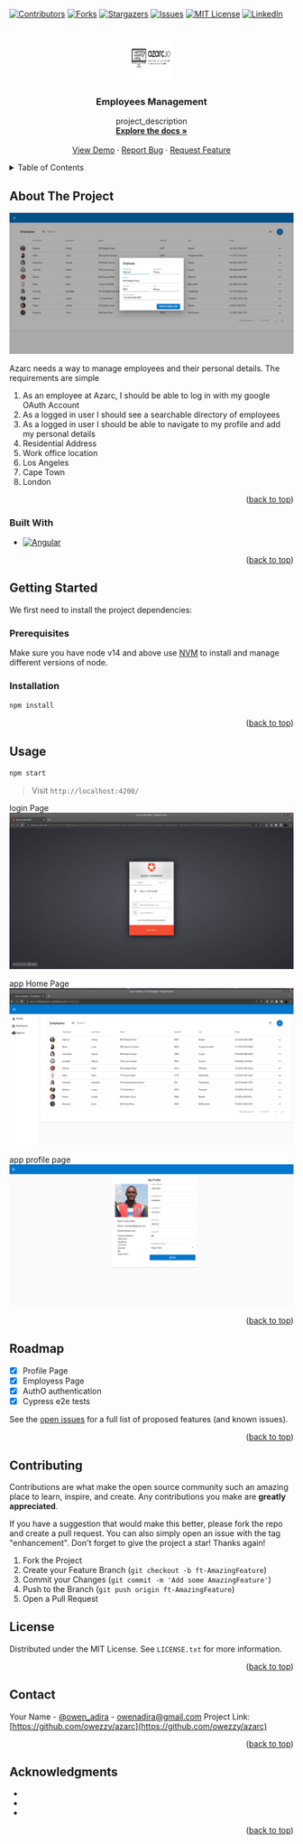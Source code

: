 <!-- Improved compatibility of back to top link: See: https://github.com/othneildrew/Best-README-Template/pull/73 -->

<a name="readme-top"></a>

<!--
*** Thanks for checking out the Best-README-Template. If you have a suggestion
*** that would make this better, please fork the repo and create a pull request
*** or simply open an issue with the tag "enhancement".
*** Don't forget to give the project a star!
*** Thanks again! Now go create something AMAZING! :D
-->

<!-- PROJECT SHIELDS -->
<!--
*** I'm using markdown "reference style" links for readability.
*** Reference links are enclosed in brackets [ ] instead of parentheses ( ).
*** See the bottom of this document for the declaration of the reference variables
*** for contributors-url, forks-url, etc. This is an optional, concise syntax you may use.
*** https://www.markdownguide.org/basic-syntax/#reference-style-links
-->

[![Contributors][contributors-shield]][contributors-url]
[![Forks][forks-shield]][forks-url]
[![Stargazers][stars-shield]][stars-url]
[![Issues][issues-shield]][issues-url]
[![MIT License][license-shield]][license-url]
[![LinkedIn][linkedin-shield]][linkedin-url]

<!-- PROJECT LOGO -->
<br />
<div align="center">
  <a href="https://github.com/owezzy/azarc">
    <img src="src/assets/azarc_logo.png" alt="Logo" width="80" height="80">
  </a>

<h3 align="center">Employees Management</h3>

  <p align="center">
    project_description
    <br />
    <a href="https://github.com/owezzy/azarc"><strong>Explore the docs »</strong></a>
    <br />
    <br />
    <a href="https://main.d2d8hegiknd97j.amplifyapp.com/">View Demo</a>
    ·
    <a href="https://github.com/owezzy/azarc/issues">Report Bug</a>
    ·
    <a href="https://github.com/owezzy/azarc/issues">Request Feature</a>
  </p>
</div>

<!-- TABLE OF CONTENTS -->
<details>
  <summary>Table of Contents</summary>
  <ol>
    <li>
      <a href="#about-the-project">About The Project</a>
      <ul>
        <li><a href="#built-with">Built With</a></li>
      </ul>
    </li>
    <li>
      <a href="#getting-started">Getting Started</a>
      <ul>
        <li><a href="#prerequisites">Prerequisites</a></li>
        <li><a href="#installation">Installation</a></li>
      </ul>
    </li>
    <li><a href="#usage">Usage</a></li>
    <li><a href="#roadmap">Roadmap</a></li>
    <li><a href="#contributing">Contributing</a></li>
    <li><a href="#license">License</a></li>
    <li><a href="#contact">Contact</a></li>
    <li><a href="#acknowledgments">Acknowledgments</a></li>
  </ol>
</details>

<!-- ABOUT THE PROJECT -->

## About The Project

[![Product Name Screen Shot][product-screenshot]](https://main.d2d8hegiknd97j.amplifyapp.com/#/)

Azarc needs a way to manage employees and their personal details. The requirements are simple

1.  As an employee at Azarc, I should be able to log in with my google OAuth Account
2.  As a logged in user I should see a searchable directory of employees
3.  As a logged in user I should be able to navigate to my profile and add my personal details
4.  Residential Address
5.  Work office location
6.  Los Angeles
7.  Cape Town
8.  London
<p align="right">(<a href="#readme-top">back to top</a>)</p>

### Built With

- [![Angular][angular.io]][angular-url]

<p align="right">(<a href="#readme-top">back to top</a>)</p>

<!-- GETTING STARTED -->

## Getting Started

We first need to install the project dependencies:

### Prerequisites

Make sure you have node v14 and above use [NVM](https://github.com/nvm-sh/nvm) to install and manage different versions of node.

### Installation

```bash
npm install
```

<p align="right">(<a href="#readme-top">back to top</a>)</p>

<!-- USAGE EXAMPLES -->

## Usage

```bash
npm start
```

> Visit `http://localhost:4200/`

login Page
[![Product Name Screen Shot][product-screenshot-1]](https://main.d2d8hegiknd97j.amplifyapp.com/#/)

app Home Page
[![Product Name Screen Shot][product-screenshot-2]](https://main.d2d8hegiknd97j.amplifyapp.com/#/)

app profile page
[![Product Name Screen Shot][product-screenshot-3]](https://main.d2d8hegiknd97j.amplifyapp.com/#/)

<p align="right">(<a href="#readme-top">back to top</a>)</p>

<!-- ROADMAP -->

## Roadmap

- [x] Profile Page
- [x] Employess Page
- [x] AuthO authentication
- [x] Cypress e2e tests

See the [open issues](https://github.com/owezzy/azarc/issues) for a full list of proposed features (and known issues).

<p align="right">(<a href="#readme-top">back to top</a>)</p>

<!-- CONTRIBUTING -->

## Contributing

Contributions are what make the open source community such an amazing place to learn, inspire, and create. Any contributions you make are **greatly appreciated**.

If you have a suggestion that would make this better, please fork the repo and create a pull request. You can also simply open an issue with the tag "enhancement".
Don't forget to give the project a star! Thanks again!

1. Fork the Project
2. Create your Feature Branch (`git checkout -b ft-AmazingFeature`)
3. Commit your Changes (`git commit -m 'Add some AmazingFeature'`)
4. Push to the Branch (`git push origin ft-AmazingFeature`)
5. Open a Pull Request

<!-- LICENSE -->

## License

Distributed under the MIT License. See `LICENSE.txt` for more information.

<p align="right">(<a href="#readme-top">back to top</a>)</p>

<!-- CONTACT -->

## Contact

Your Name - [@owen_adira](https://twitter.com/owen_adira) - owenadira@gmail.com
Project Link: [https://github.com/owezzy/azarc](https://github.com/owezzy/azarc)

<p align="right">(<a href="#readme-top">back to top</a>)</p>

<!-- ACKNOWLEDGMENTS -->

## Acknowledgments

- []()
- []()
- []()

<p align="right">(<a href="#readme-top">back to top</a>)</p>

<!-- MARKDOWN LINKS & IMAGES -->
<!-- https://www.markdownguide.org/basic-syntax/#reference-style-links -->

[contributors-shield]: https://img.shields.io/github/contributors/owezzy/azarc.svg?style=for-the-badge
[contributors-url]: https://github.com/owezzy/azarc/graphs/contributors
[forks-shield]: https://img.shields.io/github/forks/owezzy/azarc.svg?style=for-the-badge
[forks-url]: https://github.com/owezzy/azarc/network/members
[stars-shield]: https://img.shields.io/github/stars/owezzy/azarc.svg?style=for-the-badge
[stars-url]: https://github.com/owezzy/azarc/stargazers
[issues-shield]: https://img.shields.io/github/issues/owezzy/azarc.svg?style=for-the-badge
[issues-url]: https://github.com/owezzy/azarc/issues
[license-shield]: https://img.shields.io/github/license/owezzy/azarc.svg?style=for-the-badge
[license-url]: https://github.com/owezzy/azarc/blob/master/LICENSE
[linkedin-shield]: https://img.shields.io/badge/-LinkedIn-black.svg?style=for-the-badge&logo=linkedin&colorB=555
[linkedin-url]: https://linkedin.com/in/owezzy
[product-screenshot]: src/assets/screenshots/employees_data_table.png
[product-screenshot-1]: src/assets/screenshots/login.png
[product-screenshot-2]: src/assets/screenshots/employees_page.png
[product-screenshot-3]: src/assets/screenshots/profile.png
[angular.io]: https://img.shields.io/badge/Angular-DD0031?style=for-the-badge&logo=angular&logoColor=white
[angular-url]: https://angular.io/
